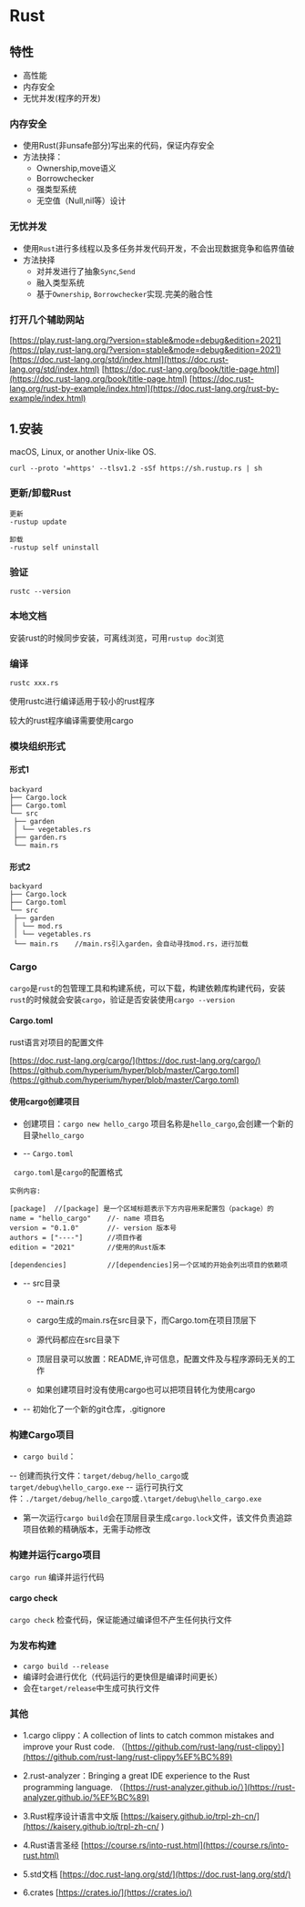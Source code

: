 # Rust

## 特性
- 高性能
- 内存安全
- 无忧并发(程序的开发)

### 内存安全
- 使用Rust(非unsafe部分)写出来的代码，保证内存安全
- 方法抉择：
    - Ownership,move语义
    - Borrowchecker
    - 强类型系统
    - 无空值（Null,nil等）设计

### 无忧并发 

- 使用`Rust`进行多线程以及多任务并发代码开发，不会出现数据竞争和临界值破
- 方法抉择
    - 对并发进行了抽象`Sync`,`Send`
    - 融入类型系统
    - 基于`Ownership`, `Borrowchecker`实现.完美的融合性

### 打开几个辅助网站

[https://play.rust-lang.org/?version=stable&mode=debug&edition=2021](https://play.rust-lang.org/?version=stable&mode=debug&edition=2021)
[https://doc.rust-lang.org/std/index.html](https://doc.rust-lang.org/std/index.html)
[https://doc.rust-lang.org/book/title-page.html](https://doc.rust-lang.org/book/title-page.html)
[https://doc.rust-lang.org/rust-by-example/index.html](https://doc.rust-lang.org/rust-by-example/index.html)

## 1.安装
macOS, Linux, or another Unix-like OS.


```
curl --proto '=https' --tlsv1.2 -sSf https://sh.rustup.rs | sh
```

### 更新/卸载Rust


```
更新
-rustup update

卸载
-rustup self uninstall
```
### 验证


```
rustc --version
```

### 本地文档
安装rust的时候同步安装，可离线浏览，可用`rustup doc`浏览


### 编译

```
rustc xxx.rs
```
使用rustc进行编译适用于较小的rust程序

较大的rust程序编译需要使用cargo

### 模块组织形式

#### 形式1

```
backyard
├── Cargo.lock
├── Cargo.toml
└── src
 ├── garden
 │ └── vegetables.rs
 ├── garden.rs
 └── main.rs
```
 
#### 形式2

```
backyard
├── Cargo.lock
├── Cargo.toml
└── src
 ├── garden
 │ └── mod.rs
 │ └── vegetables.rs
 └── main.rs    //main.rs引入garden，会自动寻找mod.rs，进行加载
```

### Cargo

`cargo`是`rust`的包管理工具和构建系统，可以下载，构建依赖库构建代码，安装`rust`的时候就会安装`cargo`，验证是否安装使用`cargo --version`

#### Cargo.toml
rust语言对项目的配置文件

[https://doc.rust-lang.org/cargo/](https://doc.rust-lang.org/cargo/)
[https://github.com/hyperium/hyper/blob/master/Cargo.toml](https://github.com/hyperium/hyper/blob/master/Cargo.toml)

#### 使用cargo创建项目
- 创建项目：`cargo new hello_cargo`
项目名称是`hello_cargo`,会创建一个新的目录`hello_cargo`

- -- `Cargo.toml`
 
` cargo.toml`是`cargo`的配置格式
 
```
实例内容:

[package]  //[package] 是一个区域标题表示下方内容用来配置包（package）的
name = "hello_cargo"    //- name 项目名
version = "0.1.0"       //- version 版本号 
authors = ["----"]      //项目作者
edition = "2021"        //使用的Rust版本

[dependencies]          //[dependencies]另一个区域的开始会列出项目的依赖项

```
 
-  -- src目录
    - -- main.rs
    
    - cargo生成的main.rs在src目录下，而Cargo.tom在项目顶层下
    - 源代码都应在src目录下
    - 顶层目录可以放置：README,许可信息，配置文件及与程序源码无关的工作
    - 如果创建项目时没有使用cargo也可以把项目转化为使用cargo
    
- -- 初始化了一个新的git仓库，.gitignore
    

### 构建Cargo项目
 
- `cargo build`：

-- 创建而执行文件：`target/debug/hello_cargo`或`target/debug\hello_cargo.exe`
-- 运行可执行文件：`./target/debug/hello_cargo`或`.\target/debug\hello_cargo.exe`


- 第一次运行`cargo build`会在顶层目录生成`cargo.lock`文件，该文件负责追踪项目依赖的精确版本，无需手动修改

### 构建并运行cargo项目
`cargo run` 编译并运行代码


#### cargo check 
`cargo check` 检查代码，保证能通过编译但不产生任何执行文件

### 为发布构建
- `cargo build --release`
- 编译时会进行优化（代码运行的更快但是编译时间更长）
- 会在`target/release`中生成可执行文件



### 其他
- 1.cargo clippy：A collection of lints to catch common mistakes and improve your Rust code.
（[https://github.com/rust-lang/rust-clippy）](https://github.com/rust-lang/rust-clippy%EF%BC%89)

- 2.rust-analyzer：Bringing a great IDE experience to the Rust programming language.
（[https://rust-analyzer.github.io/）](https://rust-analyzer.github.io/%EF%BC%89)

- 3.Rust程序设计语言中文版 [https://kaisery.github.io/trpl-zh-cn/](https://kaisery.github.io/trpl-zh-cn/
)

- 4.Rust语言圣经  [https://course.rs/into-rust.html](https://course.rs/into-rust.html)

- 5.std文档 [https://doc.rust-lang.org/std/](https://doc.rust-lang.org/std/)

- 6.crates [https://crates.io/](https://crates.io/)


